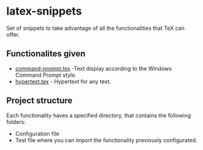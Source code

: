 # latex-snippets

Set of snippets to take advantage of all the functionalities that TeX can offer.

## Functionalites given

* [command-prompt.tex](https://github.com/carranz998/latex-snippets/blob/main/command-prompt.tex) -Text display according to the Windows Command Prompt style.
* [hypertext.tex](https://github.com/carranz998/latex-snippets/blob/main/hypertext.tex) - Hypertext for any text.

## Project structure

Each functionality haves a specified directory, that contains the following folders:

* Configuration file
* Test file where you can import the functionality previously configurated.
